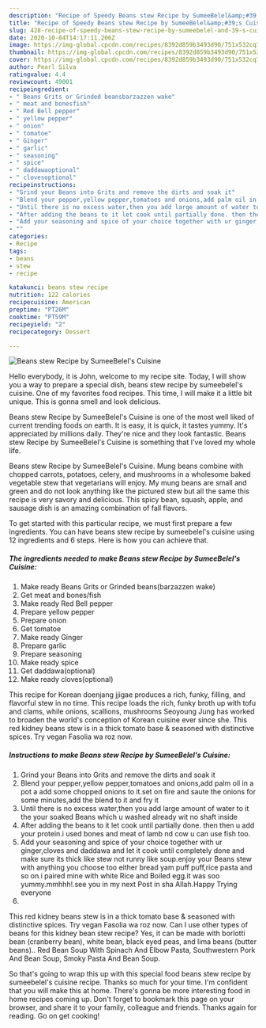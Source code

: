 ```yaml
---
description: "Recipe of Speedy Beans stew Recipe by SumeeBelel&amp;#39;s Cuisine"
title: "Recipe of Speedy Beans stew Recipe by SumeeBelel&amp;#39;s Cuisine"
slug: 428-recipe-of-speedy-beans-stew-recipe-by-sumeebelel-and-39-s-cuisine
date: 2020-10-04T14:17:11.206Z
image: https://img-global.cpcdn.com/recipes/8392d859b3493d90/751x532cq70/beans-stew-recipe-by-sumeebelels-cuisine-recipe-main-photo.jpg
thumbnail: https://img-global.cpcdn.com/recipes/8392d859b3493d90/751x532cq70/beans-stew-recipe-by-sumeebelels-cuisine-recipe-main-photo.jpg
cover: https://img-global.cpcdn.com/recipes/8392d859b3493d90/751x532cq70/beans-stew-recipe-by-sumeebelels-cuisine-recipe-main-photo.jpg
author: Pearl Silva
ratingvalue: 4.4
reviewcount: 49001
recipeingredient:
- " Beans Grits or Grinded beansbarzazzen wake"
- " meat and bonesfish"
- " Red Bell pepper"
- " yellow pepper"
- " onion"
- " tomatoe"
- " Ginger"
- " garlic"
- " seasoning"
- " spice"
- " daddawaoptional"
- " clovesoptional"
recipeinstructions:
- "Grind your Beans into Grits and remove the dirts and soak it"
- "Blend your pepper,yellow pepper,tomatoes and onions,add palm oil in a pot a add some chopped onions to it.set on fire and saute the onions for some minutes,add the blend to it and fry it"
- "Until there is no excess water,then you add large amount of water to it the your soaked Beans which u washed already wit no shaft inside"
- "After adding the beans to it let cook until partially done. then then u add your protein.i used bones and meat of lamb nd cow u can use fish too."
- "Add your seasoning and spice of your choice together with ur ginger,cloves and daddawa and let it cook until completely done and make sure its thick like stew not runny like soup.enjoy your Beans stew with anything you choose too either bread yam puff puff,rice pasta and so on.i paired mine with white Rice and Boiled egg.it was soo yummy.mmhhh!.see you in my next Post in sha Allah.Happy Trying everyone"
- ""
categories:
- Recipe
tags:
- beans
- stew
- recipe

katakunci: beans stew recipe 
nutrition: 122 calories
recipecuisine: American
preptime: "PT26M"
cooktime: "PT59M"
recipeyield: "2"
recipecategory: Dessert

---
```



![Beans stew Recipe by SumeeBelel&#39;s Cuisine](https://img-global.cpcdn.com/recipes/8392d859b3493d90/751x532cq70/beans-stew-recipe-by-sumeebelels-cuisine-recipe-main-photo.jpg)

Hello everybody, it is John, welcome to my recipe site. Today, I will show you a way to prepare a special dish, beans stew recipe by sumeebelel&#39;s cuisine. One of my favorites food recipes. This time, I will make it a little bit unique. This is gonna smell and look delicious.

Beans stew Recipe by SumeeBelel&#39;s Cuisine is one of the most well liked of current trending foods on earth. It is easy, it is quick, it tastes yummy. It's appreciated by millions daily. They're nice and they look fantastic. Beans stew Recipe by SumeeBelel&#39;s Cuisine is something that I've loved my whole life.

Beans stew Recipe by SumeeBelel&#39;s Cuisine. Mung beans combine with chopped carrots, potatoes, celery, and mushrooms in a wholesome baked vegetable stew that vegetarians will enjoy. My mung beans are small and green and do not look anything like the pictured stew but all the same this recipe is very savory and delicious. This spicy bean, squash, apple, and sausage dish is an amazing combination of fall flavors.


To get started with this particular recipe, we must first prepare a few ingredients. You can have beans stew recipe by sumeebelel&#39;s cuisine using 12 ingredients and 6 steps. Here is how you can achieve that.

<!--inarticleads1-->

##### The ingredients needed to make Beans stew Recipe by SumeeBelel&#39;s Cuisine:

1. Make ready  Beans Grits or Grinded beans(barzazzen wake)
1. Get  meat and bones/fish
1. Make ready  Red Bell pepper
1. Prepare  yellow pepper
1. Prepare  onion
1. Get  tomatoe
1. Make ready  Ginger
1. Prepare  garlic
1. Prepare  seasoning
1. Make ready  spice
1. Get  daddawa(optional)
1. Make ready  cloves(optional)


This recipe for Korean doenjang jjigae produces a rich, funky, filling, and flavorful stew in no time. This recipe loads the rich, funky broth up with tofu and clams, while onions, scallions, mushrooms Seoyoung Jung has worked to broaden the world&#39;s conception of Korean cuisine ever since she. This red kidney beans stew is in a thick tomato base &amp; seasoned with distinctive spices. Try vegan Fasolia wa roz now. 

<!--inarticleads2-->

##### Instructions to make Beans stew Recipe by SumeeBelel&#39;s Cuisine:

1. Grind your Beans into Grits and remove the dirts and soak it
1. Blend your pepper,yellow pepper,tomatoes and onions,add palm oil in a pot a add some chopped onions to it.set on fire and saute the onions for some minutes,add the blend to it and fry it
1. Until there is no excess water,then you add large amount of water to it the your soaked Beans which u washed already wit no shaft inside
1. After adding the beans to it let cook until partially done. then then u add your protein.i used bones and meat of lamb nd cow u can use fish too.
1. Add your seasoning and spice of your choice together with ur ginger,cloves and daddawa and let it cook until completely done and make sure its thick like stew not runny like soup.enjoy your Beans stew with anything you choose too either bread yam puff puff,rice pasta and so on.i paired mine with white Rice and Boiled egg.it was soo yummy.mmhhh!.see you in my next Post in sha Allah.Happy Trying everyone
1. 


This red kidney beans stew is in a thick tomato base &amp; seasoned with distinctive spices. Try vegan Fasolia wa roz now. Can I use other types of beans for this kidney bean stew recipe? Yes, it can be made with borlotti bean (cranberry bean), white bean, black eyed peas, and lima beans (butter beans).. Red Bean Soup With Spinach And Elbow Pasta, Southwestern Pork And Bean Soup, Smoky Pasta And Bean Soup. 

So that's going to wrap this up with this special food beans stew recipe by sumeebelel&#39;s cuisine recipe. Thanks so much for your time. I'm confident that you will make this at home. There's gonna be more interesting food in home recipes coming up. Don't forget to bookmark this page on your browser, and share it to your family, colleague and friends. Thanks again for reading. Go on get cooking!
